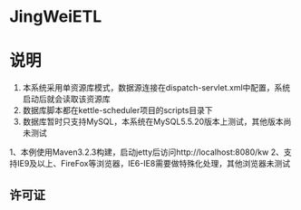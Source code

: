 #  **JingWeiETL** 
# 说明
1. 本系统采用单资源库模式，数据源连接在dispatch-servlet.xml中配置，系统启动后就会读取该资源库
2. 数据库脚本都在kettle-scheduler项目的scripts目录下
3. 数据库暂时只支持MySQL，本系统在MySQL5.5.20版本上测试，其他版本尚未测试


1、本例使用Maven3.2.3构建，启动jetty后访问http://localhost:8080/kw
2、支持IE9及以上、FireFox等浏览器，IE6-IE8需要做特殊化处理，其他浏览器未测试
## 许可证

